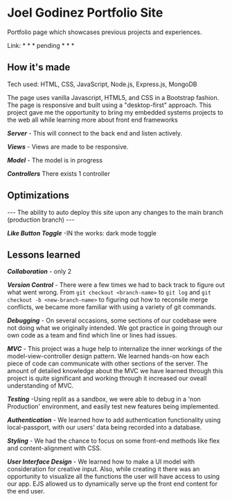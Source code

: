 # Joel Godinez Portfolio Site

Portfolio page which showcases previous projects and experiences.

Link: * * * pending * * *

## How it's made

Tech used: HTML, CSS, JavaScript, Node.js, Express.js, MongoDB

 The page uses vanilla Javascript, HTML5, and CSS in a Bootstrap fashion. The page is responsive and built using a "desktop-first" approach.  This project gave me the opportunity to bring my embedded systems projects to the web all while learning more about front end frameworks 


_**Server**_ - This will connect to the back end and listen actively.

_**Views**_ - Views are made to be responsive.

_**Model**_ - The model is in progress

_**Controllers**_ There exists 1 controller

## Optimizations
--- The ability to auto deploy this site upon any changes to the main branch (production branch) ---


_**Like Button Toggle**_ -IN the works: dark mode toggle

## Lessons learned

_**Collaboration**_ - only 2

_**Version Control**_ - There were a few times we had to back track to figure out what went wrong. From `git checkout <branch-name>` to `git log` and `git checkout -b <new-branch-name>` to figuring out how to reconsile merge conflicts, we became more familiar with using a variety of git commands.  

_**Debugging**_ - On several occasions, some sections of our codebase were not doing what we originally intended. We got practice in going through our own code as a team and find which line or lines had issues. 

_**MVC**_ - This project was a huge help to internalize the inner workings of the model-view-controller design pattern. We learned hands-on how each piece of code can communicate with other sections of the server.  The amount of detailed knowledge about the MVC we have learned through this project is quite significant and working through it increased our oveall understanding of MVC.

_**Testing**_ -Using replit as a sandbox, we were able to debug in a 'non Production' environment, and easily test new features being implemented.

_**Authentication**_ - We learned how to add authentication functionality using local-passport, with our users' data being recorded into a database.

_**Styling**_ - We had the chance to focus on some front-end methods like flex and content-alignment with CSS.

_**User Interface Design**_ - We learned how to make a UI model with consideration for creative input.  Also, while creating it there was an opportunity to visualize all the functions the user will have access to using our app. EJS allowed us to dynamically serve up the front end content for the end user.

